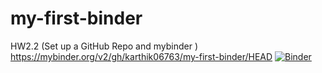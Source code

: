 # my-first-binder
HW2.2 (Set up a GitHub Repo and mybinder )
https://mybinder.org/v2/gh/karthik06763/my-first-binder/HEAD
[![Binder](https://mybinder.org/badge_logo.svg)](https://mybinder.org/v2/gh/karthik06763/my-first-binder/HEAD)
